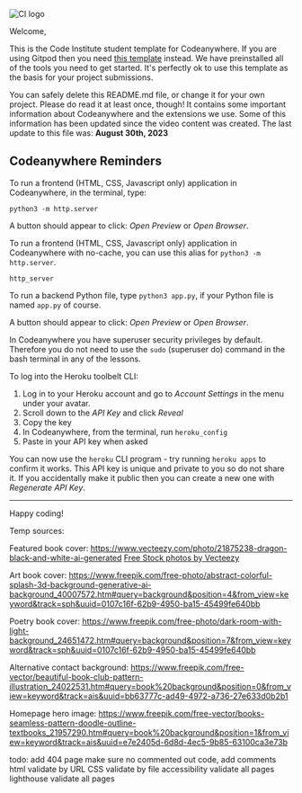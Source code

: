![CI logo](https://codeinstitute.s3.amazonaws.com/fullstack/ci_logo_small.png)

Welcome,

This is the Code Institute student template for Codeanywhere. If you are using Gitpod then you need [this template](https://github.com/Code-Institute-Org/gitpod-full-template) instead.  We have preinstalled all of the tools you need to get started. It's perfectly ok to use this template as the basis for your project submissions.

You can safely delete this README.md file, or change it for your own project. Please do read it at least once, though! It contains some important information about Codeanywhere and the extensions we use. Some of this information has been updated since the video content was created. The last update to this file was: **August 30th, 2023**

## Codeanywhere Reminders

To run a frontend (HTML, CSS, Javascript only) application in Codeanywhere, in the terminal, type:

`python3 -m http.server`

A button should appear to click: _Open Preview_ or _Open Browser_.

To run a frontend (HTML, CSS, Javascript only) application in Codeanywhere with no-cache, you can use this alias for `python3 -m http.server`.

`http_server`

To run a backend Python file, type `python3 app.py`, if your Python file is named `app.py` of course.

A button should appear to click: _Open Preview_ or _Open Browser_.

In Codeanywhere you have superuser security privileges by default. Therefore you do not need to use the `sudo` (superuser do) command in the bash terminal in any of the lessons.

To log into the Heroku toolbelt CLI:

1. Log in to your Heroku account and go to _Account Settings_ in the menu under your avatar.
2. Scroll down to the _API Key_ and click _Reveal_
3. Copy the key
4. In Codeanywhere, from the terminal, run `heroku_config`
5. Paste in your API key when asked

You can now use the `heroku` CLI program - try running `heroku apps` to confirm it works. This API key is unique and private to you so do not share it. If you accidentally make it public then you can create a new one with _Regenerate API Key_.

---

Happy coding!

Temp sources:

Featured book cover:
https://www.vecteezy.com/photo/21875238-dragon-black-and-white-ai-generated
<a href="https://www.vecteezy.com/free-photos">Free Stock photos by Vecteezy</a>

Art book cover:
https://www.freepik.com/free-photo/abstract-colorful-splash-3d-background-generative-ai-background_40007572.htm#query=background&position=4&from_view=keyword&track=sph&uuid=0107c16f-62b9-4950-ba15-45499fe640bb

Poetry book cover:
https://www.freepik.com/free-photo/dark-room-with-light-background_24651472.htm#query=background&position=7&from_view=keyword&track=sph&uuid=0107c16f-62b9-4950-ba15-45499fe640bb

Alternative contact background:
https://www.freepik.com/free-vector/beautiful-book-club-pattern-illustration_24022531.htm#query=book%20background&position=0&from_view=keyword&track=ais&uuid=bb63777c-ad49-4972-a736-27e633d0b2b1

Homepage hero image:
https://www.freepik.com/free-vector/books-seamless-pattern-doodle-outline-textbooks_21957290.htm#query=book%20background&position=1&from_view=keyword&track=ais&uuid=e7e2405d-6d8d-4ec5-9b85-63100ca3e73b


todo:
add 404 page
make sure no commented out code, add comments
html validate by URL
CSS validate by file
accessibility validate all pages
lighthouse validate all pages